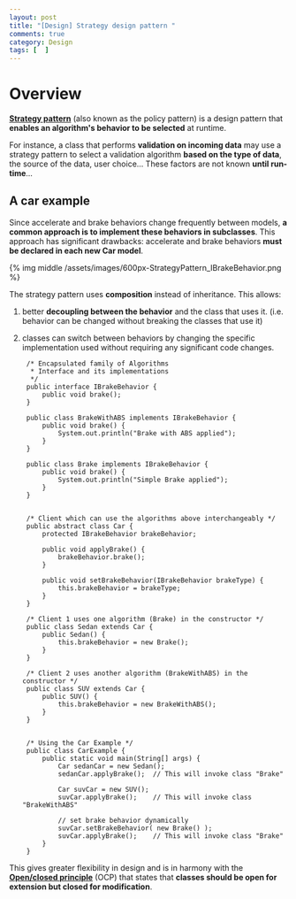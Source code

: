 ```yaml
---
layout: post
title: "[Design] Strategy design pattern "
comments: true
category: Design
tags: [  ]
---
```


# Overview

__[Strategy pattern](https://en.wikipedia.org/wiki/Strategy_pattern)__ (also known as the policy pattern) is a design pattern that __enables an algorithm's behavior to be selected__ at runtime.

For instance, a class that performs __validation on incoming data__ may use a strategy pattern to select a validation algorithm __based on the type of data__, the source of the data, user choice... These factors are not known __until run-time__... 

## A car example

Since accelerate and brake behaviors change frequently between models, __a common approach is to implement these behaviors in subclasses__. This approach has significant drawbacks: accelerate and brake behaviors __must be declared in each new Car model__. 

{% img middle /assets/images/600px-StrategyPattern_IBrakeBehavior.png %}

The strategy pattern uses __composition__ instead of inheritance. This allows: 

1. better __decoupling between the behavior__ and the class that uses it. (i.e. behavior can be changed without breaking the classes that use it)

1. classes can switch between behaviors by changing the specific implementation used without requiring any significant code changes. 

        /* Encapsulated family of Algorithms 
         * Interface and its implementations
         */
        public interface IBrakeBehavior {
            public void brake(); 
        }

        public class BrakeWithABS implements IBrakeBehavior {
            public void brake() {
                System.out.println("Brake with ABS applied");
            }
        }

        public class Brake implements IBrakeBehavior {
            public void brake() {
                System.out.println("Simple Brake applied");
            }
        }


        /* Client which can use the algorithms above interchangeably */
        public abstract class Car {
            protected IBrakeBehavior brakeBehavior;

            public void applyBrake() {
                brakeBehavior.brake();
            }

            public void setBrakeBehavior(IBrakeBehavior brakeType) {
                this.brakeBehavior = brakeType;
            }
        }

        /* Client 1 uses one algorithm (Brake) in the constructor */
        public class Sedan extends Car {
            public Sedan() {
                this.brakeBehavior = new Brake();
            }
        }

        /* Client 2 uses another algorithm (BrakeWithABS) in the constructor */
        public class SUV extends Car {
            public SUV() {
                this.brakeBehavior = new BrakeWithABS();
            }
        }


        /* Using the Car Example */
        public class CarExample {
            public static void main(String[] args) {
                Car sedanCar = new Sedan();
                sedanCar.applyBrake();  // This will invoke class "Brake"

                Car suvCar = new SUV(); 
                suvCar.applyBrake();    // This will invoke class "BrakeWithABS"

                // set brake behavior dynamically
                suvCar.setBrakeBehavior( new Brake() ); 
                suvCar.applyBrake();    // This will invoke class "Brake" 
            }
        }

This gives greater flexibility in design and is in harmony with the __[Open/closed principle](https://en.wikipedia.org/wiki/Open/closed_principle)__ (OCP) that states that __classes should be open for extension but closed for modification__.
